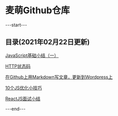 # 麦萌Github仓库

---start---
## 目录(2021年02月22日更新)
[JavaScript基础小结（一）](http://www.jiadong.live/p/2020-02-22-JavaScript-Basic-1/)

[HTTP状态码](http://www.jiadong.live/p/2020-02-10-Http-Status-Code/)

[在Github上用Markdown写文章，更新到Wordpress上](http://www.jiadong.live/p/2020-02-04-md-git-wp/)

[10个JS优化小技巧](http://www.jiadong.live/p/2020-02-04-JS-Skills/)

[ReactJS面试小结](http://www.jiadong.live/p/2020-02-03-ReactJS-Interview/)

---end---


